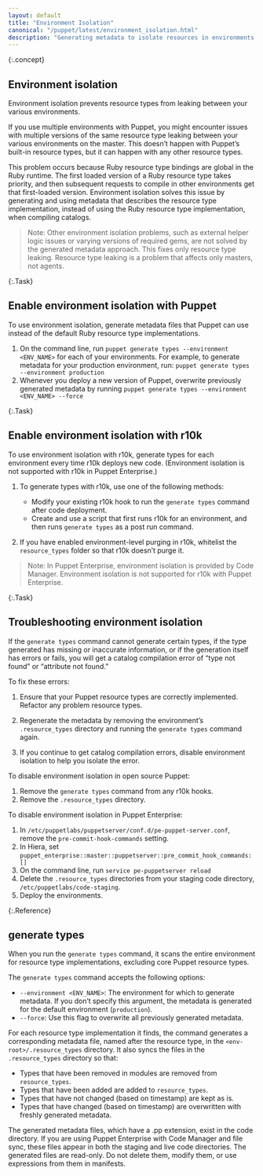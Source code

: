 ```yaml
---
layout: default
title: "Environment Isolation"
canonical: "/puppet/latest/environment_isolation.html"
description: "Generating metadata to isolate resources in environments in Puppet"
---
```


[code_mgr_env]: {{pe}}/code_mgr.html#environment-isolation-metadata

{:.concept}
## Environment isolation

Environment isolation prevents resource types from leaking between your various environments.
 
If you use multiple environments with Puppet, you might encounter issues with multiple versions of the same resource type leaking between your various environments on the master. This doesn’t happen with Puppet’s built-in resource types, but it can happen with any other resource types. 
 
This problem occurs because Ruby resource type bindings are global in the Ruby runtime. The first loaded version of a Ruby resource type takes priority, and then subsequent requests to compile in other environments get that first-loaded version. Environment isolation solves this issue by generating and using metadata that describes the resource type implementation, instead of using the Ruby resource type implementation, when compiling catalogs.
 
>Note: Other environment isolation problems, such as external helper logic issues or varying versions of required gems, are not solved by the generated metadata approach. This fixes only resource type leaking. Resource type leaking is a problem that affects only masters, not agents.


{:.Task} 
## Enable environment isolation with Puppet

To use environment isolation, generate metadata files that Puppet can use instead of the default Ruby resource type implementations.
  
1. On the command line, run `puppet generate types --environment <ENV_NAME>` for each of your environments. For example, to generate metadata for your production environment, run: `puppet generate types --environment production`
2. Whenever you deploy a new version of Puppet, overwrite previously generated metadata by running `puppet generate types --environment <ENV_NAME> --force`
 
 
{:.Task} 
## Enable environment isolation with r10k
 
To use environment isolation with r10k, generate types for each environment every time r10k deploys new code. (Environment isolation is not supported with r10k in Puppet Enterprise.)
 

1. To generate types with r10k, use one of the following methods:
 
   * Modify your existing r10k hook to run the `generate types` command after code deployment.
   * Create and use a script that first runs r10k for an environment, and then runs `generate types` as a post run command.
 
2. If you have enabled environment-level purging in r10k, whitelist the `resource_types` folder so that r10k doesn’t purge it.
 
> Note: In Puppet Enterprise, environment isolation is provided by Code Manager. Environment isolation is not supported for r10k with Puppet Enterprise.
 
 
{:.Task} 
## Troubleshooting environment isolation

If the `generate types` command cannot generate certain types, if the type generated has missing or inaccurate information, or if the generation itself has errors or fails, you will get a catalog compilation error of “type not found” or “attribute not found.” 
 
To fix these errors:
 
1. Ensure that your Puppet resource types are correctly implemented. Refactor any problem resource types.
 
2. Regenerate the metadata by removing the environment’s `.resource_types` directory and running the `generate types` command again.
 
3. If you continue to get catalog compilation errors, disable environment isolation to help you isolate the error.
 
To disable environment isolation in open source Puppet:
 
1. Remove the `generate types` command from any r10k hooks.
2. Remove the `.resource_types` directory.
 
To disable environment isolation in Puppet Enterprise:
 
1. In `/etc/puppetlabs/puppetserver/conf.d/pe-puppet-server.conf`, remove the `pre-commit-hook-commands` setting.
2. In Hiera, set `puppet_enterprise::master::puppetserver::pre_commit_hook_commands: []`
3. On the command line, run `service pe-puppetserver reload`
4. Delete the `.resource_types` directories from your staging code directory, `/etc/puppetlabs/code-staging`.
5. Deploy the environments.


{:.Reference} 
## generate types
 
When you run the `generate types` command, it scans the entire environment for resource type implementations, excluding core Puppet resource types.
 
The `generate types` command accepts the following options:
 
*  `--environment <ENV_NAME>`: The environment for which to generate metadata. If you don’t specify this argument, the metadata is generated for the default environment (`production`).
*  `--force`: Use this flag to overwrite all previously generated metadata.
 
For each resource type implementation it finds, the command generates a corresponding metadata file, named after the resource type, in the `<env-root>/.resource_types` directory.
It also syncs the files in the `.resource_types` directory so that:
 
* Types that have been removed in modules are removed from `resource_types`.
* Types that have been added are added to `resource_types`.
* Types that have not changed (based on timestamp) are kept as is.
* Types that have changed (based on timestamp) are overwritten with freshly generated metadata.
 
The generated metadata files, which have a .pp extension, exist in the code directory. If you are using Puppet Enterprise with Code Manager and file sync, these files appear in both the staging and live code directories. The generated files are read-only. Do not delete them, modify them, or use expressions from them in manifests.
